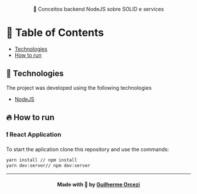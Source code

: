 
<p align="center"> 🚀 Conceitos backend NodeJS sobre SOLID e services
 </p>
 
# :pushpin: Table of Contents

- [Technologies](#tecnologias-utilizadas)
- [How to run](#como-usar)

## :rocket: Technologies

The project was developed using the following technologies

- [NodeJS](https://nodejs.org/en/)
## :fire: How to run

### :exclamation: React Application
To start the aplication clone this repository and use the commands:
```bash
yarn install // npm install
yarn dev:server// npm dev:server
```
---

<h4 align="center">
    Made with 💜 by <a href="https://www.linkedin.com/in/guilherme-orcezi" target="_blank">Guilherme Orcezi</a>
</h4>
